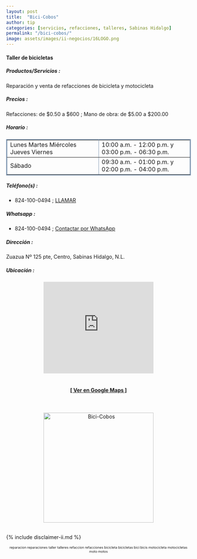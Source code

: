 ```yaml
---
layout: post
title:  "Bici-Cobos"
author: tip
categories: [servicios, refacciones, talleres, Sabinas Hidalgo]
permalink: "/bici-cobos/"
image: assets/images/ii-negocios/16LOGO.png
---
```

#### Taller de bicicletas

##### Productos/Servicios :

Reparación y venta de refacciones de bicicleta y motocicleta

##### Precios :

Refacciones: de $0.50 a $600 ; Mano de obra: de $5.00 a $200.00

##### Horario :

<table border="2" bordercolor="#8299b3" cellpadding="4" cellspacing="5">
<colgroup>
    <col width="50%" />
    <col width="50%" />
</colgroup>
    <tbody>
        <tr>
            <td>Lunes Martes Miércoles Jueves Viernes</td>
            <td>10:00 a.m. - 12:00 p.m. y <br />03:00 p.m. - 06:30 p.m.</td>
        </tr>
        <tr>
            <td>Sábado</td>
            <td>09:30 a.m. - 01:00 p.m. y <br />02:00 p.m. - 04:00 p.m.</td>
        </tr>
    </tbody>
</table>

##### Teléfono(s) :

- 824-100-0494 ; [LLAMAR][Tel1]

##### Whatsapp :

- 824-100-0494 ; [Contactar por WhatsApp][WA1]


[Tel1]: tel:+528241000494

[WA1]: https://wa.me/528241000494?text=Hola,%20saludos%20desde%20PiiDO

##### Dirección :

Zuazua Nº 125 pte, Centro, Sabinas Hidalgo, N.L.

##### Ubicación :

<!--..... MAPAS .....-->
<center>
    <iframe allowfullscreen="" aria-hidden="false" frameborder="0" height="250" src="https://www.google.com/maps/embed?pb=!1m18!1m12!1m3!1d527.9961089144606!2d-100.17950244755544!3d26.506187977928676!2m3!1f0!2f0!3f0!3m2!1i1024!2i768!4f13.1!3m3!1m2!1s0x86623fec9eacb85d%3A0xce39baa73770c579!2sMotopartes%20y%20Bicicletas%20Cobos!5e0!3m2!1sen!2smx!4v1598503287977!5m2!1sen!2smx" style="border: 0;" tabindex="0" width="300"></iframe><!--//CAMBIAR : width="300" height="250" acá arriba ^^-->
    <br />
	<br />
	<a href="https://goo.gl/maps/cvq5MsyVkUfNXi1j6" target="_blank"><h4>[ Ver en Google Maps ]</h4></a><!--//CAMBIAR únicamente URL aquí-->
	<br />
	<br />
</center>
<!--..... /MAPAS .....-->

<!-- ===== 2da IMAGEN ===== --> 
<center>
    <img src="{{ site.baseurl }}/assets/images/ii-negocios/16producto.png" alt="Bici-Cobos" style="height: 300px;"/>
</center>

<br />

<!-- Disclaimer & palabras clave
================================================== -->
{% include disclaimer-ii.md %}
<center>
	<span style="font-size: xx-small;">
		<!--Palabras Clave-->reparacion reparaciones taller talleres refaccion refacciones bicicleta bicicletas bici bicis motocicleta motocicletas moto motos
	</span>
</center>



<!-- END
================================================== -->